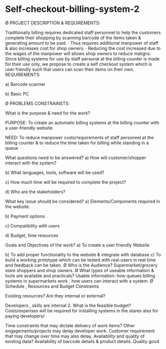 # Self-checkout-billing-system-2
Ø PROJECT DESCRIPTION & REQUIREMENTS:

Traditionally billing requires dedicated staff personnel to help the customers complete their shopping by scanning barcode of the items taken & generating amount to be paid. ·
Thus requires additional manpower of staff & also increases cost for shop owners. ·
Reducing the cost increased due to the wages of the manpower will allows shop owners to reduce maligns. Since billing systems for use by staff personal at the billing counter is made for their use only, we propose to create a self checkout system which is user friendly such that users can scan their items on their own. REQUIREMENTS:

a) Barcode scanner

b) Basic PC

Ø PROBLEMS CONSTRAINSTS:

What is the purpose & need for the work?


PURPOSE: To create an automatic billing systems at the billing counter with a user-friendly website.

NEED: To reduce manpower costs/requirements of staff personnel at the billing counter & to reduce the time taken for billing while standing in a queue

What questions need to be answered?
a) How will customer/shopper interact with the system?

b) What languages, tools, software will be used?

c) How much time will be required to complete the project?

d) Who are the stakeholders?

What key issue should be considered?
a) Elements/Components required in the website.

b) Payment options

c) Compatibility with users

d) Budget, time resources

Goals and Objectives of the work?
a) To create a user friendly Website

b) To add proper functionality to the website & integrate with database c) To build a working prototype which can be tested with real-users in real time and feedback can be taken. Ø Who is the Audience? Supermarket/grocery stare shoppers and shop owners. Ø What types of useable information & tools are available and practicals? Usable information: how queues billing systems in supermarkets work , how users can interact with a system. Ø Schedule , Resources and Budget Constraints

Existing resources? Are they internal or external?


Developers , skills are internal 2. What is the feasible budget? Costs/expenses will be required for installing systems in the stares also for paying developers/

Time constraints that may dictate delivery of work items? Other engagements/projects may delay developer work. Customer requirement that may change over time may also delay.
Availability and quality of existing data?
Availability of barcode details & product details. Quality good
